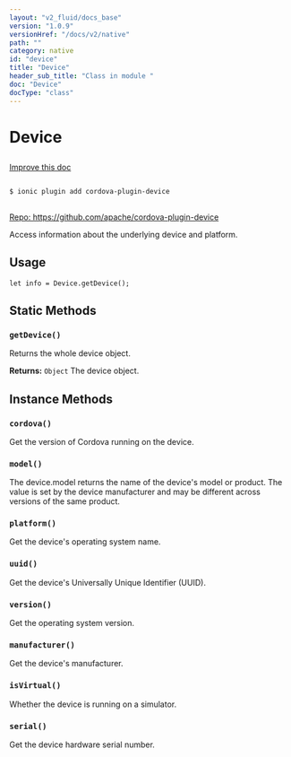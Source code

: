 ```yaml
---
layout: "v2_fluid/docs_base"
version: "1.0.9"
versionHref: "/docs/v2/native"
path: ""
category: native
id: "device"
title: "Device"
header_sub_title: "Class in module "
doc: "Device"
docType: "class"
---
```









<h1 class="api-title">


Device






</h1>

<a class="improve-v2-docs" href='http://github.com/driftyco/ionic/edit/2.0/src/plugins/device.ts#L26'>
Improve this doc
</a>





<!-- decorators -->

<pre>
<code>
$ ionic plugin add cordova-plugin-device
</code>
</pre>
<p>
<a href="https://github.com/apache/cordova-plugin-device">
Repo: https://github.com/apache/cordova-plugin-device
</a>
</p>

<!-- description -->

<p>Access information about the underlying device and platform.</p>

<!-- @usage tag -->

<h2>Usage</h2>

<pre><code class="lang-js">let info = Device.getDevice();
</code></pre>




<!-- @property tags -->
<h2>Static Methods</h2>
<div id="getDevice"></div>
<h3><code>getDevice()</code>
  
</h3>

Returns the whole device object.







<div class="return-value" markdown="1">
<i class="icon ion-arrow-return-left"></i>
<b>Returns:</b> 
  <code>Object</code> The device object.
</div>




<!-- methods on the class -->

<h2>Instance Methods</h2>

<div id="cordova"></div>

<h3>
<code>cordova()</code>
  

</h3>

Get the version of Cordova running on the device.











<div id="model"></div>

<h3>
<code>model()</code>
  

</h3>

The device.model returns the name of the device's model or product. The value is set
by the device manufacturer and may be different across versions of the same product.











<div id="platform"></div>

<h3>
<code>platform()</code>
  

</h3>

Get the device's operating system name.











<div id="uuid"></div>

<h3>
<code>uuid()</code>
  

</h3>

Get the device's Universally Unique Identifier (UUID).











<div id="version"></div>

<h3>
<code>version()</code>
  

</h3>

Get the operating system version.











<div id="manufacturer"></div>

<h3>
<code>manufacturer()</code>
  

</h3>

Get the device's manufacturer.











<div id="isVirtual"></div>

<h3>
<code>isVirtual()</code>
  

</h3>

Whether the device is running on a simulator.











<div id="serial"></div>

<h3>
<code>serial()</code>
  

</h3>

Get the device hardware serial number.









<!-- related link --><!-- end content block -->


<!-- end body block -->

